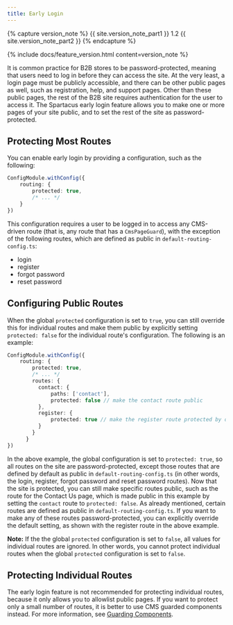 ```yaml
---
title: Early Login
---
```


{% capture version_note %}
{{ site.version_note_part1 }} 1.2 {{ site.version_note_part2 }}
{% endcapture %}

{% include docs/feature_version.html content=version_note %}

It is common practice for B2B stores to be password-protected, meaning that users need to log in before they can access the site. At the very least, a login page must be publicly accessible, and there can be other public pages as well, such as registration, help, and support pages. Other than these public pages, the rest of the B2B site requires authentication for the user to access it. The Spartacus early login feature allows you to make one or more pages of your site public, and to set the rest of the site as password-protected.

## Protecting Most Routes

You can enable early login by providing a configuration, such as the following:

```typescript
ConfigModule.withConfig({
    routing: {
        protected: true,
        /* ... */
    }
})
```

This configuration requires a user to be logged in to access any CMS-driven route (that is, any route that has a `CmsPageGuard`), with the exception of the following routes, which are defined as public in `default-routing-config.ts`:

- login
- register
- forgot password
- reset password

## Configuring Public Routes

When the global `protected` configuration is set to `true`, you can still override this for individual routes and make them public by explicitly setting `protected: false` for the individual route's configuration. The following is an example:

```typescript
ConfigModule.withConfig({
    routing: {
        protected: true,
        /* ... */
        routes: {
          contact: {
              paths: ['contact'],
              protected: false // make the contact route public
          },
          register: {
              protected: true // make the register route protected by overriding the `protected: false` configuration in `default-routing-config.ts`
          }
        }
      }
})
```

In the above example, the global configuration is set to `protected: true`, so all routes on the site are password-protected, except those routes that are defined by default as public in `default-routing-config.ts` (in other words, the login, register, forgot password and reset password routes). Now that the site is protected, you can still make specific routes public, such as the route for the Contact Us page, which is made public in this example by setting the `contact` route to `protected: false`. As already mentioned, certain routes are defined as public in `default-routing-config.ts`. If you want to make any of these routes password-protected, you can explicitly override the default setting, as shown with the register route in the above example.

**Note:** If the the global `protected` configuration is set to `false`, all values for individual routes are ignored. In other words, you cannot protect individual routes when the global `protected` configuration is set to `false`.

## Protecting Individual Routes

The early login feature is not recommended for protecting individual routes, because it only allows you to allowlist public pages. If you want to protect only a small number of routes, it is better to use CMS guarded components instead. For more information, see [Guarding Components](https://sap.github.io/spartacus-docs/customizing-cms-components/#guarding-components).
